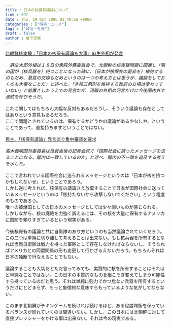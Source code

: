```yaml
---
title : 日本の核保有議論について
link : 997
date : Thu, 19 Oct 2006 03:40:56 +0000
categories : ["時事ニュース"]
tags : ["政治・社会"]
draft : false
author : 倉下忠憲
---
```


<A HREF="http://www.mainichi-msn.co.jp/seiji/gyousei/news/20061018k0000e010087000c.html" TARGET="_blank">北朝鮮核実験：「日本の核保有議論も大事」麻生外相が発言</A><BR><BR><I>　麻生太郎外相は１８日の衆院外務委員会で、北朝鮮の核実験問題に関連し「隣の国が（核兵器を）持つことになった時に、（日本が核保有の是非を）検討するのもだめ、意見の交換もだめというのは一つの考え方とは思うが、議論をしておくのも大事なことだ」と述べた。「非核三原則を維持する政府の立場は変わっていない」と前置きしたうえでの発言だが、現職の外相の発言だけに今後国内外で波紋を呼びそうだ。</I><BR><BR>これに関してはもちろん大幅な反対もあるだろうし、そういう議論も存在としてはありという意見もあるだろう。<BR>ここで問題とされているのは、保有するかどうかの議論があるやなしや、ということであって、直接持ちますということではない。<BR><BR><A HREF="http://www.nikkei.co.jp/news/main/20061019AT3S1900I19102006.html" TARGET="_blank">民主、「核保有議論」発言巡り集中審議を要求</A> <BR><BR><I>高木義明国対委員長は役員会後の記者会見で「国際社会に誤ったメッセージを送ることになる。閣内は一致しているのか」と述べ、閣内の不一致を追及する考えを示した。</I><BR><BR>ここで言われている国際社会に送られるメッセージというのは「日本が核を持つかもしれないぜ」ということであろう。<BR>しかし逆に考えれば、核保有の議論さえ放棄することで日本が国際社会に送っているメッセージというのは「核持たないから攻撃しないでください」という程度のものであろう。<BR>唯一の被爆国としての日本のメッセージとしては少々弱いものが感じられる。<BR>しかしながら、核の廃絶を力強く訴えるには、その核を大量に保有するアメリカに国防を頼りすぎているという現実がある。<BR><BR>今後核保有の議論と共に自衛隊のあり方というのも当然議論されていくだろう。この二つは単純に切り離して考えることは出来ない。もし核兵器を所有するとなれば当然自衛隊は戦力を持った軍隊として存在しなければならないし、そうなればアメリカとの同盟関係の形も変更して行かざるえないだろう。もちろんそれは日本の独断で行なえることでもない。<BR><BR>議論することも大切だとただ言ってみても、実質的に核を所有することはそれほど単純なことではない。この日本の本質的なものを根こそぎ変えてしまう可能性すら持っているのだと思う。それは単純に強力でかつ危ない兵器を所有するというだけにとどまらず、もっと象徴的な意味すらもっているような気がしてならない。<BR><BR>このまま北朝鮮がチキンゲームを続ければ続けるほど、ある程度均衡を保っているバランスが崩れていくのは間違いない。しかし、この日本には北朝鮮に対して直接プレッシャーをかける事は出来ない。それは今の現実である。<BR><br><br>
